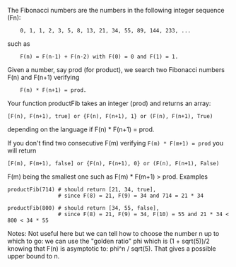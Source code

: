 The Fibonacci numbers are the numbers in the following integer sequence (Fn):
```
    0, 1, 1, 2, 3, 5, 8, 13, 21, 34, 55, 89, 144, 233, ...
```
such as
```
    F(n) = F(n-1) + F(n-2) with F(0) = 0 and F(1) = 1.
```
Given a number, say prod (for product), we search two Fibonacci numbers F(n) and F(n+1) verifying
```
    F(n) * F(n+1) = prod.
```
Your function productFib takes an integer (prod) and returns an array:
```
[F(n), F(n+1), true] or {F(n), F(n+1), 1} or (F(n), F(n+1), True)
```
depending on the language if F(n) * F(n+1) = prod.

If you don't find two consecutive F(m) verifying ```F(m) * F(m+1) = prod``` you will return
```
[F(m), F(m+1), false] or {F(n), F(n+1), 0} or (F(n), F(n+1), False)
```
F(m) being the smallest one such as F(m) * F(m+1) > prod.
Examples
```
productFib(714) # should return [21, 34, true], 
                # since F(8) = 21, F(9) = 34 and 714 = 21 * 34

productFib(800) # should return [34, 55, false], 
                # since F(8) = 21, F(9) = 34, F(10) = 55 and 21 * 34 < 800 < 34 * 55
```
Notes: Not useful here but we can tell how to choose the number n up to which to go: we can use the "golden ratio" phi which is (1 + sqrt(5))/2 knowing that F(n) is asymptotic to: phi^n / sqrt(5). That gives a possible upper bound to n.